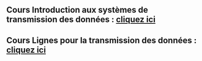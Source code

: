 ## Cours Introduction aux systèmes de transmission des données : <a href="https://afarciniegasm.github.io/Enseignement/Electronique/SE4/00_Cours_Intro_SE4.pdf" target="_blank">cliquez ici</a>  <br>

## Cours Lignes pour la transmission des données : <a href="https://afarciniegasm.github.io/Enseignement/Electronique/SE4/01_Cours_Lignes.pdf" target="_blank">cliquez ici</a>  <br>
